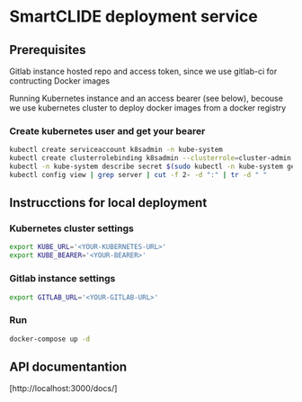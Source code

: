 # SmartCLIDE deployment service
## Prerequisites
Gitlab instance hosted repo and access token, since we use gitlab-ci for contructing Docker images

Running Kubernetes instance and an access bearer (see below), becouse we use kubernetes cluster to deploy docker images from a docker registry

### Create kubernetes user and get your bearer
``` bash
kubectl create serviceaccount k8sadmin -n kube-system
kubectl create clusterrolebinding k8sadmin --clusterrole=cluster-admin --serviceaccount=kube-system:k8sadmin
kubectl -n kube-system describe secret $(sudo kubectl -n kube-system get secret | (grep k8sadmin || echo "$_") | awk '{print $1}') | grep token: | awk '{print $2}'
kubectl config view | grep server | cut -f 2- -d ":" | tr -d " "
```

## Instrucctions for local deployment
### Kubernetes cluster settings
```bash 
export KUBE_URL='<YOUR-KUBERNETES-URL>'
export KUBE_BEARER='<YOUR-BEARER>'
```
### Gitlab instance settings
```bash 
export GITLAB_URL='<YOUR-GITLAB-URL>'
```
### Run 
``` bash 
docker-compose up -d 
```
## API documentantion 
[http://localhost:3000/docs/]